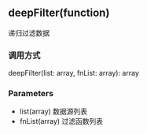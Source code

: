 ## deepFilter(function)
递归过滤数据

### 调用方式
deepFilter(list: array, fnList: array): array  

### Parameters
- list(array) 数据源列表
- fnList(array) 过滤函数列表

